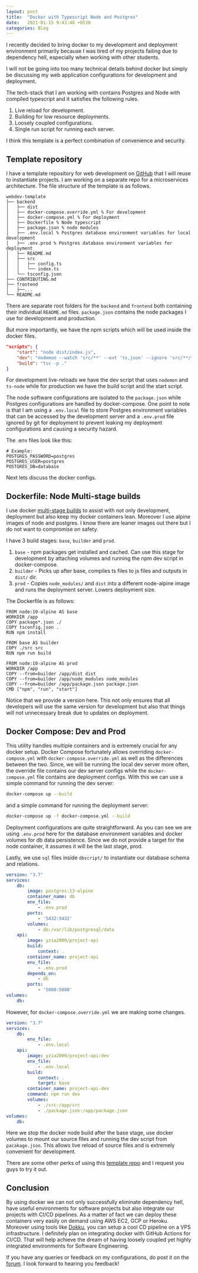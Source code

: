 ```yaml
---
layout: post
title:  "Docker with Typescript Node and Postgres"
date:   2021-01-15 9:43:48 +0530
categories: Blog
---
```


I recently decided to bring docker to my development and deployment environment
primarily because I was tired of my projects failing due to dependency hell,
especially when working with other students.

I will not be going into too many technical details behind docker but simply be
discussing my web application configurations for development and deployment.

The tech-stack that I am working with contains Postgres and Node with compiled
typescript and it satisfies the following rules.

1. Live reload for development.
2. Building for low resource deployments.
3. Loosely coupled configurations.
4. Single run script for running each server.

I think this template is a perfect combination of convenience and security.

## Template repository

I have a template repository for web development on [GitHub](https://github.com/yzia2000/webdev-template)
that I will reuse to instantiate projects. I am working on a separate repo
for a microservices architecture. The file structure of the template is as follows.

```
webdev-template
├── backend
│   ├── dist
│   ├── docker-compose.override.yml % For development
│   ├── docker-compose.yml % For deployment
│   ├── Dockerfile % Node typescript
│   ├── package.json % node modules
│   ├── .env.local % Postgres database environment variables for local development
│   ├── .env.prod % Postgres database environment variables for deployment
│   ├── README.md
│   ├── src
│   │   ├── config.ts
│   │   └── index.ts
│   └── tsconfig.json
├── CONTRIBUTING.md
├── frontend
│   ├──...
└── README.md
```

There are separate root folders for the `backend` and `frontend` both containing
their individual `README.md` files. `package.json` contains the node packages
I use for development and production.

But more importantly, we have the npm scripts which will be used inside the
docker files.

```json
"scripts": {
    "start": "node dist/index.js",
    "dev": "nodemon --watch 'src/**' --ext 'ts,json' --ignore 'src/**/*.spec.ts' --exec 'ts-node src/index.ts'",
    "build": "tsc -p ."
}
```

For development live-reloads we have the dev script that uses `nodemon` and `ts-node`
while for production we have the build script and the start script.

The node software configurations are isolated to the `package.json` while Postgres
configurations are handled by docker-compose. One point to note is that I am
using a `.env.local` file to store Postgres environment variables that can be
accessed by the development server and a `.env.prod` file ignored by git for
deployment to prevent leaking my deployment configurations and causing a security
hazard.

The .env files look like this:
```
# Example:
POSTGRES_PASSWORD=postgres
POSTGRES_USER=postgres
POSTGRES_DB=database
```

Next lets discuss the docker configs.

## Dockerfile: Node Multi-stage builds

I use docker [multi-stage
builds](https://docs.docker.com/develop/develop-images/multistage-build/) to
assist with not only development, deployment but also keep my docker containers
lean. Moreover I use alpine images of node and postgres. I know there are
leaner images out there but I do not want to compromise on safety.

I have 3 build stages: `base`, `builder` and `prod`.
1. `base` - npm packages get installed and cached. Can use this stage for development by attaching volumes and running the npm dev script in docker-compose.
2. `builder` - Picks up after base, compiles ts files to js files and outputs in `dist/` dir.
3. `prod` - Copies `node_modules/` and `dist` into a different node-alpine image and runs the deployment server. Lowers deployment size.

The Dockerfile is as follows:
```docker
FROM node:10-alpine AS base
WORKDIR /app
COPY package*.json ./
COPY tsconfig.json .
RUN npm install

FROM base AS builder 
COPY ./src src
RUN npm run build

FROM node:10-alpine AS prod
WORKDIR /app
COPY --from=builder /app/dist dist
COPY --from=builder /app/node_modules node_modules
COPY --from=builder /app/package.json package.json
CMD ["npm", "run", "start"]
```
Notice that we provide a version here. This not only ensures that all developers will use
the same version for development but also that things will not unnecessary break due to
updates on deployment.

## Docker Compose: Dev and Prod

This utility handles multiple containers and is extremely crucial for any
docker setup. Docker Compose fortunately allows overriding `docker-compose.yml`
with `docker-compose.override.yml` as well as the differences between the two.
Since, we will be running the local dev server more often, the override file
contains our dev server configs while the `docker-compose.yml` file contains are
deployment configs. With this we can use a simple command for running the dev
server:
```sh
docker-compose up --build
```
and a simple command for running the deployment server:
```sh
docker-compose up -f docker-compose.yml --build
```

Deployment configurations are quite straightforward. As you can see we
are using `.env.prod` here for the database environment variables and docker
volumes for db data persistence. Since we do not provide a target for the node
container, it assumes it will be the last stage, prod.

Lastly, we use `sql` files inside `dbscript/` to instantiate our database schema and relations. 

```yml
version: "3.7"
services:
    db:
        image: postgres:13-alpine
        container_name: db
        env_file:
            - .env.prod
        ports: 
            - '5432:5432'
        volumes:
            - db:/var/lib/postgresql/data
    api:
        image: yzia2000/project-api
        build:
            context: .
        container_name: project-api
        env_file:
            - .env.prod
        depends_on:
            - db
        ports:
            - '5000:5000'
volumes:
    db:
```
However, for `docker-compose.override.yml` we are making some changes.

```yml
version: "3.7"
services:
    db:
        env_file:
            - .env.local
    api:
        image: yzia2000/project-api:dev
        env_file:
            - .env.local
        build:
            context: .
            target: base
        container_name: project-api-dev
        command: npm run dev
        volumes:
            - ./src:/app/src
            - ./package.json:/app/package.json
volumes:
    db:
```

Here we stop the docker node build after the base stage, use docker volumes to
mount our source files and running the dev script from `pacakage.json`. This
allows live reload of source files and is extremely convenient for development.

There are some other perks of using this [template repo](https://github.com/yzia2000/webdev-template) and I request you guys
to try it out.

## Conclusion
By using docker we can not only successfully eliminate dependency hell, have
useful environments for software projects but also integrate our projects
with CI/CD pipelines. As a matter of fact we can deploy these containers very
easily on demand using AWS EC2, GCP or Heroku. Moreover using tools like
[Dokku](http://dokku.viewdocs.io/dokku/), you can setup a cool CD pipeline
on a VPS infrastructure. I definitely plan on integrating docker with GitHub Actions
for CI/CD. That will help achieve the dream of having loosely coupled
yet highly integrated environments for Software Engineering.

If you have any queries or feedback on my configurations, do post it on the [forum](https://github.com/yzia2000/blog/discussions).
I look forward to hearing you feedback!

